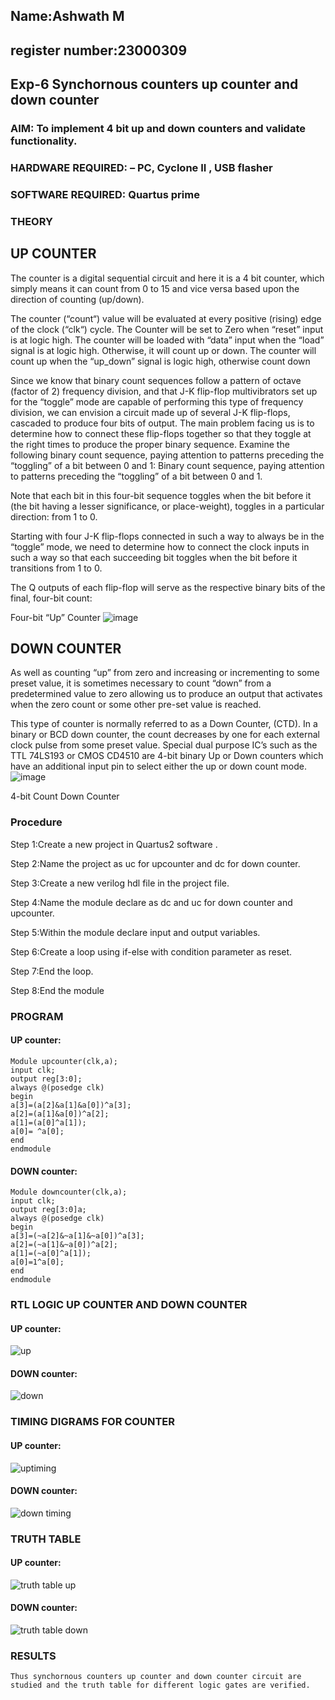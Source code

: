 ## Name:Ashwath M
## register number:23000309

## Exp-6 Synchornous counters up counter and down counter 
### AIM: To implement 4 bit up and down counters and validate  functionality.
### HARDWARE REQUIRED:  – PC, Cyclone II , USB flasher
### SOFTWARE REQUIRED:   Quartus prime
### THEORY 

## UP COUNTER 
The counter is a digital sequential circuit and here it is a 4 bit counter, which simply means it can count from 0 to 15 and vice versa based upon the direction of counting (up/down). 

The counter (“count“) value will be evaluated at every positive (rising) edge of the clock (“clk“) cycle.
The Counter will be set to Zero when “reset” input is at logic high.
The counter will be loaded with “data” input when the “load” signal is at logic high. Otherwise, it will count up or down.
The counter will count up when the “up_down” signal is logic high, otherwise count down

Since we know that binary count sequences follow a pattern of octave (factor of 2) frequency division, and that J-K flip-flop multivibrators set up for the “toggle” mode are capable of performing this type of frequency division, we can envision a circuit made up of several J-K flip-flops, cascaded to produce four bits of output.
The main problem facing us is to determine how to connect these flip-flops together so that they toggle at the right times to produce the proper binary sequence.
Examine the following binary count sequence, paying attention to patterns preceding the “toggling” of a bit between 0 and 1:
Binary count sequence, paying attention to patterns preceding the “toggling” of a bit between 0 and 1.

Note that each bit in this four-bit sequence toggles when the bit before it (the bit having a lesser significance, or place-weight), toggles in a particular direction: from 1 to 0.



 
 

Starting with four J-K flip-flops connected in such a way to always be in the “toggle” mode, we need to determine how to connect the clock inputs in such a way so that each succeeding bit toggles when the bit before it transitions from 1 to 0.

The Q outputs of each flip-flop will serve as the respective binary bits of the final, four-bit count:

 
 

Four-bit “Up” Counter
![image](https://user-images.githubusercontent.com/36288975/169644758-b2f4339d-9532-40c5-af40-8f4f8c942e2c.png)



## DOWN COUNTER 

As well as counting “up” from zero and increasing or incrementing to some preset value, it is sometimes necessary to count “down” from a predetermined value to zero allowing us to produce an output that activates when the zero count or some other pre-set value is reached.

This type of counter is normally referred to as a Down Counter, (CTD). In a binary or BCD down counter, the count decreases by one for each external clock pulse from some preset value. Special dual purpose IC’s such as the TTL 74LS193 or CMOS CD4510 are 4-bit binary Up or Down counters which have an additional input pin to select either the up or down count mode.
![image](https://user-images.githubusercontent.com/36288975/169644844-1a14e123-7228-4ed8-81a9-eb937dff4ac8.png)


4-bit Count Down Counter
### Procedure
Step 1:Create a new project in Quartus2 software . 

Step 2:Name the project as uc for upcounter and dc for down counter. 

Step 3:Create a new verilog hdl file in the project file. 

Step 4:Name the module declare as dc and uc for down counter and upcounter. 

Step 5:Within the module declare input and output variables. 

Step 6:Create a loop using if-else with condition parameter as reset. 

Step 7:End the loop. 

Step 8:End the module

### PROGRAM 
#### UP counter:
```
Module upcounter(clk,a);
input clk;
output reg[3:0];
always @(posedge clk)
begin
a[3]=(a[2]&a[1]&a[0])^a[3];
a[2]=(a[1]&a[0])^a[2];
a[1]=(a[0]^a[1]);
a[0]= ^a[0];
end
endmodule
```

#### DOWN counter:
```
Module downcounter(clk,a);
input clk;
output reg[3:0]a;
always @(posedge clk)
begin
a[3]=(~a[2]&~a[1]&~a[0])^a[3];
a[2]=(~a[1]&~a[0])^a[2];
a[1]=(~a[0]^a[1]);
a[0]=1^a[0];
end
endmodule
```

### RTL LOGIC UP COUNTER AND DOWN COUNTER  

#### UP counter:
![up](https://github.com/Ashwathm12/Exp-7-Synchornous-counters-/assets/138849225/bc0d032f-0dd0-4b5b-9ce6-a07ab535bf72)

#### DOWN counter:
![down](https://github.com/Ashwathm12/Exp-7-Synchornous-counters-/assets/138849225/a05c18b8-bcc2-46f4-9e9b-5676734fbfbf)




### TIMING DIGRAMS FOR COUNTER  
#### UP counter:
![uptiming](https://github.com/Ashwathm12/Exp-7-Synchornous-counters-/assets/138849225/8e07c650-c02a-4678-8c31-9f8db705681b)

#### DOWN counter:
![down timing](https://github.com/Ashwathm12/Exp-7-Synchornous-counters-/assets/138849225/816c7ea6-7ade-40d8-ba21-6617e1626542)




### TRUTH TABLE 
#### UP counter:
![truth table up](https://github.com/Ashwathm12/Exp-7-Synchornous-counters-/assets/138849225/22759cb3-7cb6-420d-8f33-2e6d7a2d9826)

#### DOWN counter:
![truth table down](https://github.com/Ashwathm12/Exp-7-Synchornous-counters-/assets/138849225/b3d9277b-d8b0-40be-bff3-893330579697)





### RESULTS 
    Thus synchornous counters up counter and down counter circuit are studied and the truth table for different logic gates are verified.
